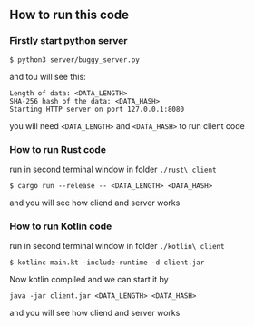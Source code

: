 ## How to run this code

### Firstly start python server
```
$ python3 server/buggy_server.py
```
and tou will see this:
```
Length of data: <DATA_LENGTH>
SHA-256 hash of the data: <DATA_HASH>
Starting HTTP server on port 127.0.0.1:8080
```
you will need ```<DATA_LENGTH>``` and ```<DATA_HASH>``` to run client code

### How to run Rust code

run in second terminal window in folder ```./rust\ client```
```
$ cargo run --release -- <DATA_LENGTH> <DATA_HASH>
```
and you will see how cliend and server works

### How to run Kotlin code

run in second terminal window in folder ```./kotlin\ client```
```
$ kotlinc main.kt -include-runtime -d client.jar
```
Now kotlin compiled and we can start it by
```
java -jar client.jar <DATA_LENGTH> <DATA_HASH>
```
and you will see how cliend and server works
